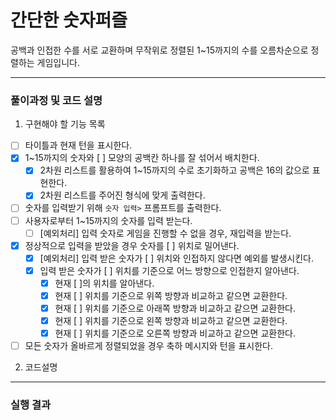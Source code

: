 # 간단한 숫자퍼즐
공백과 인접한 수를 서로 교환하며 무작위로 정렬된 1~15까지의 수를 오름차순으로 정렬하는 게임입니다.
***

### 풀이과정 및 코드 설명
1. 구현해야 할 기능 목록
  - [ ] 타이틀과 현재 턴을 표시한다.
  - [x] 1~15까지의 숫자와 [ ] 모양의 공백칸 하나를 잘 섞어서 배치한다.
    - [x] 2차원 리스트를 활용하여 1~15까지의 수로 초기화하고 공백은 16의 값으로 표현한다.
    - [x] 2차원 리스트를 주어진 형식에 맞게 출력한다.
  - [ ] 숫자를 입력받기 위해 `숫자 입력>` 프롬프트를 출력한다.
  - [ ] 사용자로부터 1~15까지의 숫자를 입력 받는다.
    - [ ] [예외처리] 입력 숫자로 게임을 진행할 수 없을 경우, 재입력을 받는다.
  - [x] 정상적으로 입력을 받았을 경우 숫자를 [ ] 위치로 밀어낸다.
    - [x] [예외처리] 입력 받은 숫자가 [ ] 위치와 인접하지 않다면 예외를 발생시킨다.
    - [x] 입력 받은 숫자가 [ ] 위치를 기준으로 어느 방향으로 인접한지 알아낸다.
      - [x] 현재 [ ]의 위치를 알아낸다.
      - [x] 현재 [ ] 위치를 기준으로 위쪽 방향과 비교하고 같으면 교환한다.
      - [x] 현재 [ ] 위치를 기준으로 아래쪽 방향과 비교하고 같으면 교환한다.
      - [x] 현재 [ ] 위치를 기준으로 왼쪽 방향과 비교하고 같으면 교환한다.
      - [x] 현재 [ ] 위치를 기준으로 오른쪽 방향과 비교하고 같으면 교환한다.
  - [ ] 모든 숫자가 올바르게 정렬되었을 경우 축하 메시지와 턴을 표시한다.
2. 코드설명
***
### 실행 결과
```
```